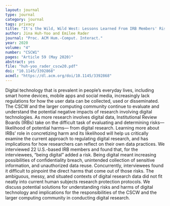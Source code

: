 ```yaml
---
layout: journal
type: journal
category: journal
tags: privacy
title: "It's the Wild, Wild West: Lessons Learned From IRB Members' Risk Perceptions Toward Digital Research Data"
author: Jina Huh-Yoo and Emilee Rader
journal: "Proc. ACM Hum.-Comput. Interact."
year: 2020
volume: "4"
number: "CSCW1"
pages: "Article 59 (May 2020)"
abstract: yes
file: "huh-yoo_rader_cscw20.pdf"
doi: "10.1145/3392868"
acmdl: "https://dl.acm.org/doi/10.1145/3392868"
---
```


Digital technology that is prevalent in people’s everyday lives, including smart home devices, mobile apps and social media, increasingly lack regulations for how the user data can be collected, used or disseminated. The CSCW and the larger computing community continue to evaluate and understand the potential negative impacts of research involving digital technologies. As more research involves digital data, Institutional Review Boards (IRBs) take on the difficult task of evaluating and determining risks—likelihood of potential harms— from digital research. Learning more about IRBs’ role in concretizing harm and its likelihood will help us critically examine the current approach to regulating digital research, and has implications for how researchers can reflect on their own data practices. We interviewed 22 U.S.-based IRB members and found that, for the interviewees, “being digital” added a risk. Being digital meant increasing possibilities of confidentiality breach, unintended collection of sensitive information, and unauthorized data reuse. Concurrently, interviewees found it difficult to pinpoint the direct harms that come out of those risks. The ambiguous, messy, and situated contexts of digital research data did not fit neatly into current human subjects research protection protocols. We discuss potential solutions for understanding risks and harms of digital technology and implications for the responsibilities of the CSCW and the larger computing community in conducting digital research.
